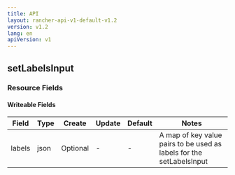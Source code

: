 ```yaml
---
title: API
layout: rancher-api-v1-default-v1.2
version: v1.2
lang: en
apiVersion: v1
---
```


## setLabelsInput



### Resource Fields

#### Writeable Fields

Field | Type | Create | Update | Default | Notes
---|---|---|---|---|---
labels | json | Optional | - | - | A map of key value pairs to be used as labels for the setLabelsInput



<br>
